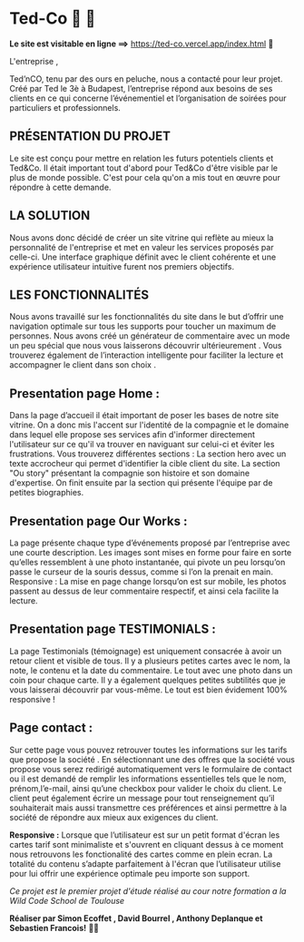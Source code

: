 # Ted-Co 🐻 🧸

**Le site est visitable en ligne ==>** https://ted-co.vercel.app/index.html 🚀

L'entreprise ,

Ted’nCO, tenu par des ours en peluche, nous a contacté pour leur projet. Créé par Ted le 3è à Budapest, l’entreprise répond aux besoins de ses clients en ce qui concerne l’événementiel et l’organisation de soirées pour particuliers et professionnels.

## PRÉSENTATION DU PROJET

Le site est conçu pour mettre en relation les futurs potentiels clients et Ted&Co.
Il était important tout d'abord pour Ted&Co d'être visible par le plus de monde possible.
C'est pour cela qu'on a mis tout en œuvre pour répondre à cette demande.

## LA SOLUTION

Nous avons donc décidé de créer un site vitrine qui reflète au mieux la personnalité de l'entreprise et met en valeur les services proposés par celle-ci. Une interface graphique définit avec le client cohérente et une expérience utilisateur intuitive furent nos premiers objectifs.

## LES FONCTIONNALITÉS

Nous avons travaillé sur les fonctionnalités du site dans le but d’offrir une navigation optimale sur tous les supports pour toucher un maximum de personnes.
Nous avons créé un générateur de commentaire avec un mode un peu spécial que nous vous laisserons découvrir ultérieurement .
Vous trouverez également de l’interaction intelligente pour faciliter la lecture et accompagner le client dans son choix .

## Presentation page Home :

Dans la page d’accueil il était important de poser les bases de notre site vitrine. On a donc mis l'accent sur l'identité de la compagnie et le domaine dans lequel elle propose ses services afin d'informer directement l'utilisateur sur ce qu'il va trouver en naviguant sur celui-ci et éviter les frustrations.
Vous trouverez différentes sections :
La section hero avec un texte accrocheur qui permet d'identifier la cible client du site.
La section "Ou story" présentant la compagnie son histoire et son domaine d'expertise.
On finit ensuite par la section qui présente l'équipe par de petites biographies.

## Presentation page Our Works :

La page présente chaque type d’événements proposé par l’entreprise avec une courte description. Les images sont mises en forme pour faire en sorte qu’elles ressemblent à une photo instantanée, qui pivote un peu lorsqu’on passe le curseur de la souris dessus, comme si l’on la prenait en main.
Responsive : La mise en page change lorsqu’on est sur mobile, les photos passent au dessus de leur commentaire respectif, et ainsi cela facilite la lecture.

## Presentation page TESTIMONIALS :

La page Testimonials (témoignage) est uniquement consacrée à avoir un retour client et visible de tous. Il y a plusieurs petites cartes avec le nom, la note, le contenu et la date du commentaire. Le tout avec une photo dans un coin pour chaque carte. Il y a également quelques petites subtilités que je vous laisserai découvrir par vous-même. Le tout est bien évidement 100% responsive !

## Page contact :

Sur cette page vous pouvez retrouver toutes les informations sur les tarifs que propose la société .
En sélectionnant une des offres que la société vous propose vous serez redirigé automatiquement vers le formulaire de contact ou il est demandé de remplir les informations essentielles tels que le nom, prénom,l’e-mail, ainsi qu’une checkbox pour valider le choix du client.
Le client peut également écrire un message pour tout renseignement qu’il souhaiterait mais aussi transmettre ces préférences et ainsi permettre à la société de répondre aux mieux aux exigences du client.

**Responsive :**
Lorsque que l’utilisateur est sur un petit format d'écran les cartes tarif sont minimaliste et s'ouvrent en cliquant dessus à ce moment nous retrouvons les fonctionalité des cartes comme en plein ecran.
La totalité du contenu s’adapte parfaitement à l'écran que l’utilisateur utilise pour lui offrir une expérience optimale peu importe son support.

_Ce projet est le premier projet d'étude réalisé au cour notre formation a la Wild Code School de Toulouse_

**Réaliser par Simon Ecoffet , David Bourrel , Anthony Deplanque et Sebastien Francois!** 👋👋
